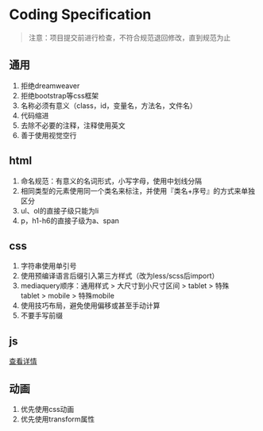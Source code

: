 # Coding Specification

> 注意：项目提交前进行检查，不符合规范退回修改，直到规范为止



## 通用

1. 拒绝dreamweaver
2. 拒绝bootstrap等css框架
3. 名称必须有意义（class，id，变量名，方法名，文件名）
4. 代码缩进
5. 去除不必要的注释，注释使用英文
6. 善于使用视觉空行



## html

1. 命名规范：有意义的名词形式，小写字母，使用中划线分隔
2. 相同类型的元素使用同一个类名来标注，并使用『类名+序号』的方式来单独区分
3. ul、ol的直接子级只能为li
4. p，h1-h6的直接子级为a、span



## css

1. 字符串使用单引号
2. 使用预编译语言后缀引入第三方样式（改为less/scss后import）
3. mediaquery顺序：通用样式 > 大尺寸到小尺寸区间 > tablet > 特殊tablet > mobile > 特殊mobile
4. 使用技巧布局，避免使用偏移或甚至手动计算
5. 不要手写前缀



## js

[查看详情](https://github.com/JoshuaYang/website-template/blob/master/.eslintrc)



## 动画

1. 优先使用css动画
2. 优先使用transform属性